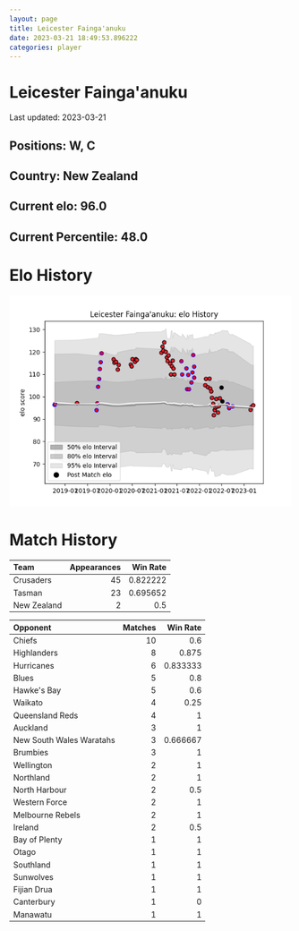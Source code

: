```yaml
---  
layout: page  
title: Leicester Fainga'anuku  
date: 2023-03-21 18:49:53.896222  
categories: player  
---
```

# Leicester Fainga'anuku


Last updated: 2023-03-21
## Positions: W, C

## Country: New Zealand

## Current elo: 96.0

## Current Percentile: 48.0

# Elo History


![elo history](history_LeicesterFainga'anuku.png)
# Match History


| Team        |   Appearances |   Win Rate |
|:------------|--------------:|-----------:|
| Crusaders   |            45 |   0.822222 |
| Tasman      |            23 |   0.695652 |
| New Zealand |             2 |   0.5      |

| Opponent                 |   Matches |   Win Rate |
|:-------------------------|----------:|-----------:|
| Chiefs                   |        10 |   0.6      |
| Highlanders              |         8 |   0.875    |
| Hurricanes               |         6 |   0.833333 |
| Blues                    |         5 |   0.8      |
| Hawke's Bay              |         5 |   0.6      |
| Waikato                  |         4 |   0.25     |
| Queensland Reds          |         4 |   1        |
| Auckland                 |         3 |   1        |
| New South Wales Waratahs |         3 |   0.666667 |
| Brumbies                 |         3 |   1        |
| Wellington               |         2 |   1        |
| Northland                |         2 |   1        |
| North Harbour            |         2 |   0.5      |
| Western Force            |         2 |   1        |
| Melbourne Rebels         |         2 |   1        |
| Ireland                  |         2 |   0.5      |
| Bay of Plenty            |         1 |   1        |
| Otago                    |         1 |   1        |
| Southland                |         1 |   1        |
| Sunwolves                |         1 |   1        |
| Fijian Drua              |         1 |   1        |
| Canterbury               |         1 |   0        |
| Manawatu                 |         1 |   1        |